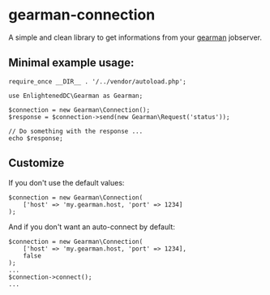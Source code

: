 # gearman-connection

A simple and clean library to get informations from your [gearman](http://gearman.org/) jobserver.

## Minimal example usage:

    require_once __DIR__ . '/../vendor/autoload.php';
    
    use EnlightenedDC\Gearman as Gearman;
    
    $connection = new Gearman\Connection();
    $response = $connection->send(new Gearman\Request('status'));
    
    // Do something with the response ...
    echo $response;

## Customize

If you don't use the default values:
    
    $connection = new Gearman\Connection(
        ['host' => 'my.gearman.host, 'port' => 1234]
    );

And if you don't want an auto-connect by default:

    $connection = new Gearman\Connection(
        ['host' => 'my.gearman.host, 'port' => 1234], 
        false
    );
    ...
    $connection->connect();
    ...
